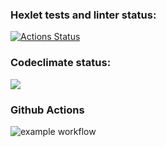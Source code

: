 ### Hexlet tests and linter status:
[![Actions Status](https://github.com/MarkDziamentsyeu/python-project-lvl1/workflows/hexlet-check/badge.svg)](https://github.com/MarkDziamentsyeu/python-project-lvl1/actions)

### Codeclimate status:
<a href="https://codeclimate.com/github/codeclimate/codeclimate/maintainability"><img src="https://api.codeclimate.com/v1/badges/a99a88d28ad37a79dbf6/maintainability" /></a>

### Github Actions
![example workflow](https://github.com/MarkDziamentsyeu/python-project-lvl1/actions/workflows/github-actions-demo/badge.svg)
